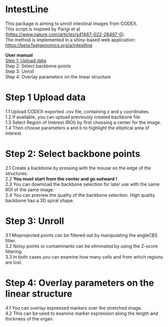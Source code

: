 # IntestLine
This package is aiming to unroll intestinal images from CODEX.\
This script is inspired by Parigi et al (https://www.nature.com/articles/s41467-022-28497-0). \
The method is implemented in a shiny-based web application: https://beta.fastgenomics.org/a/intestline

**User manual**\
[Step 1: Upload data](#step-1-:-Upload-data)\
Step 2: Select backbone points\
Step 3: Unroll\
Step 4: Overlay parameters on the linear structure

# Step 1 Upload data
1.1 Upload CODEX-exported .csv file, containing x and y coordinates.\
1.2 If available, you can upload previously created backbone file.\
1.3 Select Region of Interest (ROI) by first choosing a center for the image.\
1.4 Then choose parameters a and b to highlight the elliptical area of interest.

# Step 2: Select backbone points
2.1 Create a backbone by pressing with the mouse on the edge of the structures.\
2.2 **You must start from the center and go outward !**\
2.3 You can download the backbone selection for later use with the same ROI of the same image.\
2.4 You can preview the quality of the backbone selection. High quality backbone has a 3D spiral shape.

# Step 3: Unroll
3.1 Misprojected points can be filtered out by manipulating the angleCBS filter.\
3.2 Noisy points or contaminants can be eliminated by using the Z-score filtering.\
3.3 In both cases you can examine how many cells and from which regions are lost.

# Step 4: Overlay parameters on the linear structure
4.1 You can overlay expressed markers over the stretched image.\
4.2 This can be used to examine marker expression along the length and thickness of the organ.
